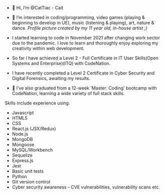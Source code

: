 - 👋 Hi, I’m @CatTiac - Cait

- 👀 I’m interested in coding/programming, video games (playing & beginning to develop in UE), music (listening & playing), art, nature & dance.
 *Profile picture created by my 11 year old, in-house artist ;)*

- I started learning to code in November 2021 after changing work sector due to the pandemic. I love to learn and thoroughly enjoy exploring my creativity within web development.

- So far I have achieved a Level 2 - Full Certificate in IT User Skills(Open Systems and Enterprise)(ITQ) with CodeNation.

- I have recently completed a Level 2 Certificate in Cyber Security and Digital Forensics, awaiting my results.

- 🌱 I’ve also graduated from a 12-week 'Master: Coding' bootcamp with CodeNation, learning a wide variety of full stack skills.

Skills include experience using:
-  Javascript
-  HTML5
-  CSS
-  React.js (JSX/Redux)
-  Node.js
-  MongoDB
-  Mongoose
-  MySQL/Workbench
-  Sequelize
-  Express.js
-  Jest
-  Basic unit tests
-  Python
-  Git version control
-  Cyber security awareness - CVE vulnerabilities, vulnerability scans etc.
